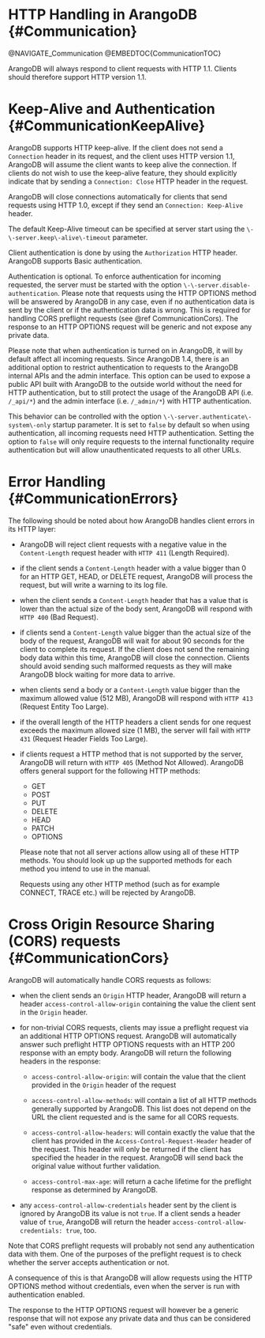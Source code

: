 HTTP Handling in ArangoDB {#Communication}
==========================================

@NAVIGATE_Communication
@EMBEDTOC{CommunicationTOC}

ArangoDB will always respond to client requests with HTTP 1.1. Clients
should therefore support HTTP version 1.1.

Keep-Alive and Authentication {#CommunicationKeepAlive}
=======================================================

ArangoDB supports HTTP keep-alive. If the client does not send a `Connection`
header in its request, and the client uses HTTP version 1.1, ArangoDB will assume 
the client wants to keep alive the connection. 
If clients do not wish to use the keep-alive feature, they should
explicitly indicate that by sending a `Connection: Close` HTTP header in 
the request.

ArangoDB will close connections automatically for clients that send requests
using HTTP 1.0, except if they send an `Connection: Keep-Alive` header.

The default Keep-Alive timeout can be specified at server start using the
`\-\-server.keep\-alive\-timeout` parameter.

Client authentication is done by using the `Authorization` HTTP header.
ArangoDB supports Basic authentication.

Authentication is optional. To enforce authentication for incoming requested,
the server must be started with the option `\-\-server.disable-authentication`.
Please note that requests using the HTTP OPTIONS method will be answered by
ArangoDB in any case, even if no authentication data is sent by the client or if
the authentication data is wrong. This is required for handling CORS preflight
requests (see @ref CommunicationCors). The response to an HTTP OPTIONS request
will be generic and not expose any private data.

Please note that when authentication is turned on in ArangoDB, it will by
default affect all incoming requests. Since ArangoDB 1.4, there is an additional
option to restrict authentication to requests to the ArangoDB internal APIs and
the admin interface. 
This option can be used to expose a public API built with ArangoDB to the outside
world without the need for HTTP authentication, but to still protect the usage of the
ArangoDB API (i.e. `/_api/*`) and the admin interface (i.e. `/_admin/*`) with
HTTP authentication.

This behavior can be controlled with the option `\-\-server.authenticate\-system\-only`
startup parameter. It is set to `false` by default so when using authentication,
all incoming requests need HTTP authentication. Setting the option to `false` will
only require requests to the internal functionality require authentication but 
will allow unauthenticated requests to all other URLs.

Error Handling {#CommunicationErrors}
=====================================

The following should be noted about how ArangoDB handles client errors in its
HTTP layer:

- ArangoDB will reject client requests with a negative value in the
  `Content-Length` request header with `HTTP 411` (Length Required).

- if the client sends a `Content-Length` header with a value bigger than 0 for
  an HTTP GET, HEAD, or DELETE request, ArangoDB will process the request, but
  will write a warning to its log file.

- when the client sends a `Content-Length` header that has a value that is lower
  than the actual size of the body sent, ArangoDB will respond with `HTTP 400`
  (Bad Request).

- if clients send a `Content-Length` value bigger than the actual size of the
  body of the request, ArangoDB will wait for about 90 seconds for the client to
  complete its request. If the client does not send the remaining body data
  within this time, ArangoDB will close the connection. Clients should avoid
  sending such malformed requests as they will make ArangoDB block waiting for
  more data to arrive.

- when clients send a body or a `Content-Length` value bigger than the maximum
  allowed value (512 MB), ArangoDB will respond with `HTTP 413` (Request Entity
  Too Large).

- if the overall length of the HTTP headers a client sends for one request
  exceeds the maximum allowed size (1 MB), the server will fail with `HTTP 431`
  (Request Header Fields Too Large).

- if clients request a HTTP method that is not supported by the server, ArangoDB
  will return with `HTTP 405` (Method Not Allowed). ArangoDB offers general
  support for the following HTTP methods:
  - GET
  - POST
  - PUT
  - DELETE
  - HEAD
  - PATCH
  - OPTIONS
  
  Please note that not all server actions allow using all of these HTTP methods.
  You should look up up the supported methods for each method you intend to use
  in the manual.

  Requests using any other HTTP method (such as for example CONNECT, TRACE etc.)
  will be rejected by ArangoDB.

Cross Origin Resource Sharing (CORS) requests {#CommunicationCors}
==================================================================

ArangoDB will automatically handle CORS requests as follows:

- when the client sends an `Origin` HTTP header, ArangoDB will return a header
  `access-control-allow-origin` containing the value the client sent in the
  `Origin` header.

- for non-trivial CORS requests, clients may issue a preflight request via an
  additional HTTP OPTIONS request.  ArangoDB will automatically answer such
  preflight HTTP OPTIONS requests with an HTTP 200 response with an empty
  body. ArangoDB will return the following headers in the response:

  - `access-control-allow-origin`: will contain the value that the client
    provided in the `Origin` header of the request

  - `access-control-allow-methods`: will contain a list of all HTTP methods
    generally supported by ArangoDB. This list does not depend on the URL the 
    client requested and is the same for all CORS requests. 

  - `access-control-allow-headers`: will contain exactly the value that
    the client has provided in the `Access-Control-Request-Header` header 
    of the request. This header will only be returned if the client has
    specified the header in the request. ArangoDB will send back the original
    value without further validation.

  - `access-control-max-age`: will return a cache lifetime for the preflight
    response as determined by ArangoDB.

- any `access-control-allow-credentials` header sent by the client is ignored by
  ArangoDB its value is not `true`. If a client sends a header value of `true`,
  ArangoDB will return the header `access-control-allow-credentials: true`, too.

Note that CORS preflight requests will probably not send any authentication data
with them. One of the purposes of the preflight request is to check whether the
server accepts authentication or not.

A consequence of this is that ArangoDB will allow requests using the HTTP
OPTIONS method without credentials, even when the server is run with
authentication enabled.

The response to the HTTP OPTIONS request will however be a generic response that
will not expose any private data and thus can be considered "safe" even without
credentials.

